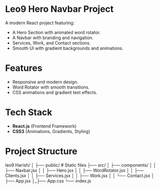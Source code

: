 # Leo9 Hero Navbar Project

A modern React project featuring:
- A Hero Section with animated word rotator.
- A Navbar with branding and navigation.
- Services, Work, and Contact sections.
- Smooth UI with gradient backgrounds and animations.

# Features
- Responsive and modern design.
- Word Rotator with smooth transitions.
- CSS animations and gradient text effects.

# Tech Stack
- **React.js** (Frontend Framework)
- **CSS3** (Animations, Gradients, Styling)


# Project Structure


leo9 Harish/
│
├── public/ # Static files
├── src/
│ ├── components/
│ │ ├── Navbar.jsx
│ │ ├── Hero.jsx
│ │ ├── WordRotator.jsx
│ │ ├── Clients.jsx
│ │ ├── Services.jsx
│ │ ├── Work.jsx
│ │ └── Contact.jsx
│ ├── App.jsx
│_├── App.css
  └── index.js
